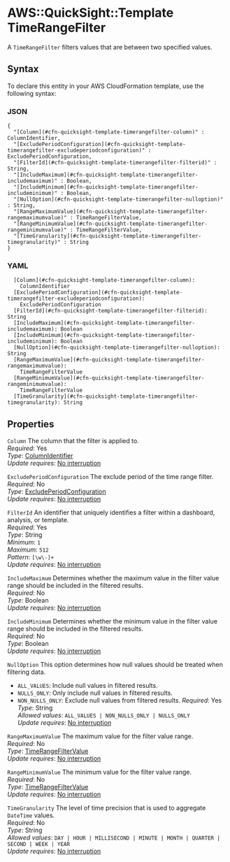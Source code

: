 # AWS::QuickSight::Template TimeRangeFilter<a name="aws-properties-quicksight-template-timerangefilter"></a>

A `TimeRangeFilter` filters values that are between two specified values\.

## Syntax<a name="aws-properties-quicksight-template-timerangefilter-syntax"></a>

To declare this entity in your AWS CloudFormation template, use the following syntax:

### JSON<a name="aws-properties-quicksight-template-timerangefilter-syntax.json"></a>

```
{
  "[Column](#cfn-quicksight-template-timerangefilter-column)" : ColumnIdentifier,
  "[ExcludePeriodConfiguration](#cfn-quicksight-template-timerangefilter-excludeperiodconfiguration)" : ExcludePeriodConfiguration,
  "[FilterId](#cfn-quicksight-template-timerangefilter-filterid)" : String,
  "[IncludeMaximum](#cfn-quicksight-template-timerangefilter-includemaximum)" : Boolean,
  "[IncludeMinimum](#cfn-quicksight-template-timerangefilter-includeminimum)" : Boolean,
  "[NullOption](#cfn-quicksight-template-timerangefilter-nulloption)" : String,
  "[RangeMaximumValue](#cfn-quicksight-template-timerangefilter-rangemaximumvalue)" : TimeRangeFilterValue,
  "[RangeMinimumValue](#cfn-quicksight-template-timerangefilter-rangeminimumvalue)" : TimeRangeFilterValue,
  "[TimeGranularity](#cfn-quicksight-template-timerangefilter-timegranularity)" : String
}
```

### YAML<a name="aws-properties-quicksight-template-timerangefilter-syntax.yaml"></a>

```
  [Column](#cfn-quicksight-template-timerangefilter-column):
    ColumnIdentifier
  [ExcludePeriodConfiguration](#cfn-quicksight-template-timerangefilter-excludeperiodconfiguration):
    ExcludePeriodConfiguration
  [FilterId](#cfn-quicksight-template-timerangefilter-filterid): String
  [IncludeMaximum](#cfn-quicksight-template-timerangefilter-includemaximum): Boolean
  [IncludeMinimum](#cfn-quicksight-template-timerangefilter-includeminimum): Boolean
  [NullOption](#cfn-quicksight-template-timerangefilter-nulloption): String
  [RangeMaximumValue](#cfn-quicksight-template-timerangefilter-rangemaximumvalue):
    TimeRangeFilterValue
  [RangeMinimumValue](#cfn-quicksight-template-timerangefilter-rangeminimumvalue):
    TimeRangeFilterValue
  [TimeGranularity](#cfn-quicksight-template-timerangefilter-timegranularity): String
```

## Properties<a name="aws-properties-quicksight-template-timerangefilter-properties"></a>

`Column` <a name="cfn-quicksight-template-timerangefilter-column"></a>
The column that the filter is applied to\.  
_Required_: Yes  
_Type_: [ColumnIdentifier](aws-properties-quicksight-template-columnidentifier.md)  
_Update requires_: [No interruption](https://docs.aws.amazon.com/AWSCloudFormation/latest/UserGuide/using-cfn-updating-stacks-update-behaviors.html#update-no-interrupt)

`ExcludePeriodConfiguration` <a name="cfn-quicksight-template-timerangefilter-excludeperiodconfiguration"></a>
The exclude period of the time range filter\.  
_Required_: No  
_Type_: [ExcludePeriodConfiguration](aws-properties-quicksight-template-excludeperiodconfiguration.md)  
_Update requires_: [No interruption](https://docs.aws.amazon.com/AWSCloudFormation/latest/UserGuide/using-cfn-updating-stacks-update-behaviors.html#update-no-interrupt)

`FilterId` <a name="cfn-quicksight-template-timerangefilter-filterid"></a>
An identifier that uniquely identifies a filter within a dashboard, analysis, or template\.  
_Required_: Yes  
_Type_: String  
_Minimum_: `1`  
_Maximum_: `512`  
_Pattern_: `[\w\-]+`  
_Update requires_: [No interruption](https://docs.aws.amazon.com/AWSCloudFormation/latest/UserGuide/using-cfn-updating-stacks-update-behaviors.html#update-no-interrupt)

`IncludeMaximum` <a name="cfn-quicksight-template-timerangefilter-includemaximum"></a>
Determines whether the maximum value in the filter value range should be included in the filtered results\.  
_Required_: No  
_Type_: Boolean  
_Update requires_: [No interruption](https://docs.aws.amazon.com/AWSCloudFormation/latest/UserGuide/using-cfn-updating-stacks-update-behaviors.html#update-no-interrupt)

`IncludeMinimum` <a name="cfn-quicksight-template-timerangefilter-includeminimum"></a>
Determines whether the minimum value in the filter value range should be included in the filtered results\.  
_Required_: No  
_Type_: Boolean  
_Update requires_: [No interruption](https://docs.aws.amazon.com/AWSCloudFormation/latest/UserGuide/using-cfn-updating-stacks-update-behaviors.html#update-no-interrupt)

`NullOption` <a name="cfn-quicksight-template-timerangefilter-nulloption"></a>
This option determines how null values should be treated when filtering data\.

- `ALL_VALUES`: Include null values in filtered results\.
- `NULLS_ONLY`: Only include null values in filtered results\.
- `NON_NULLS_ONLY`: Exclude null values from filtered results\.
  _Required_: Yes  
  _Type_: String  
  _Allowed values_: `ALL_VALUES | NON_NULLS_ONLY | NULLS_ONLY`  
  _Update requires_: [No interruption](https://docs.aws.amazon.com/AWSCloudFormation/latest/UserGuide/using-cfn-updating-stacks-update-behaviors.html#update-no-interrupt)

`RangeMaximumValue` <a name="cfn-quicksight-template-timerangefilter-rangemaximumvalue"></a>
The maximum value for the filter value range\.  
_Required_: No  
_Type_: [TimeRangeFilterValue](aws-properties-quicksight-template-timerangefiltervalue.md)  
_Update requires_: [No interruption](https://docs.aws.amazon.com/AWSCloudFormation/latest/UserGuide/using-cfn-updating-stacks-update-behaviors.html#update-no-interrupt)

`RangeMinimumValue` <a name="cfn-quicksight-template-timerangefilter-rangeminimumvalue"></a>
The minimum value for the filter value range\.  
_Required_: No  
_Type_: [TimeRangeFilterValue](aws-properties-quicksight-template-timerangefiltervalue.md)  
_Update requires_: [No interruption](https://docs.aws.amazon.com/AWSCloudFormation/latest/UserGuide/using-cfn-updating-stacks-update-behaviors.html#update-no-interrupt)

`TimeGranularity` <a name="cfn-quicksight-template-timerangefilter-timegranularity"></a>
The level of time precision that is used to aggregate `DateTime` values\.  
_Required_: No  
_Type_: String  
_Allowed values_: `DAY | HOUR | MILLISECOND | MINUTE | MONTH | QUARTER | SECOND | WEEK | YEAR`  
_Update requires_: [No interruption](https://docs.aws.amazon.com/AWSCloudFormation/latest/UserGuide/using-cfn-updating-stacks-update-behaviors.html#update-no-interrupt)
